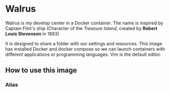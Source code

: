 # Walrus
Walrus is my develop center in a Docker container. The name is inspired by Captain Flint's ship (Character of the *Treasure Island*, created by **Robert Louis Stevenson** in 1883)

It is designed to share a folder with our settings and resources. This image has installed Docker and docker compose so we can launch containers with different applications or programming languages. Vim is the default editor.

## How to use this image

### Alias 

